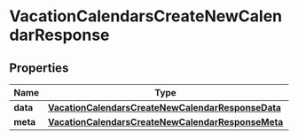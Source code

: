 

# VacationCalendarsCreateNewCalendarResponse


## Properties

| Name | Type | Description | Notes |
|------------ | ------------- | ------------- | -------------|
|**data** | [**VacationCalendarsCreateNewCalendarResponseData**](VacationCalendarsCreateNewCalendarResponseData.md) |  |  [optional] |
|**meta** | [**VacationCalendarsCreateNewCalendarResponseMeta**](VacationCalendarsCreateNewCalendarResponseMeta.md) |  |  [optional] |



